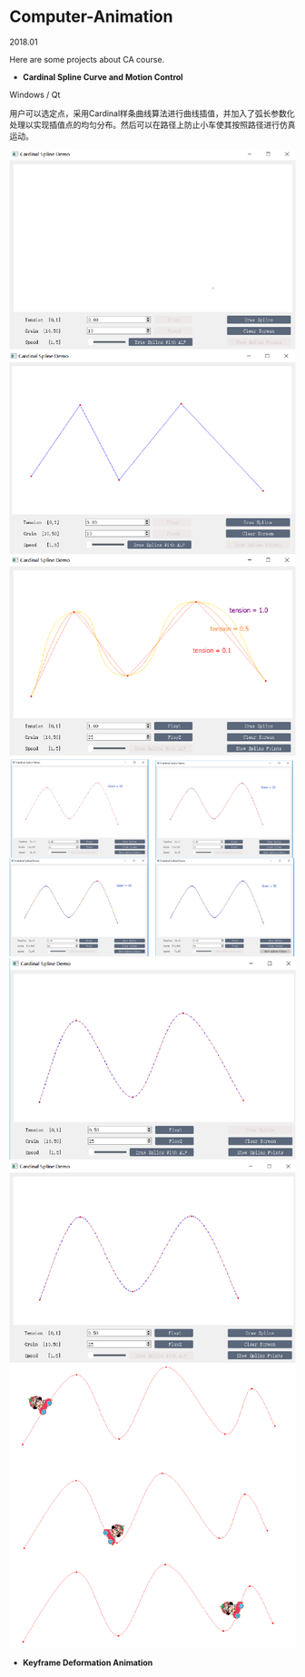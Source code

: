 # Computer-Animation
2018.01

Here are some projects about CA course.

+ __Cardinal Spline Curve and Motion Control__

Windows / Qt

用户可以选定点，采用Cardinal样条曲线算法进行曲线插值，并加入了弧长参数化处理以实现插值点的均匀分布。然后可以在路径上防止小车使其按照路径进行仿真运动。

![main](https://raw.githubusercontent.com/Insecty/Computer-Animation/master/Cardinal%20Spline%20Curve%20and%20Motion%20Control/img/main.png)
![choosepoints](https://raw.githubusercontent.com/Insecty/Computer-Animation/master/Cardinal%20Spline%20Curve%20and%20Motion%20Control/img/choosepoints.png)
![createCurve](https://raw.githubusercontent.com/Insecty/Computer-Animation/master/Cardinal%20Spline%20Curve%20and%20Motion%20Control/img/createCurve.png)
![changeGrain](https://raw.githubusercontent.com/Insecty/Computer-Animation/master/Cardinal%20Spline%20Curve%20and%20Motion%20Control/img/changeGrain.png)
![曲线参数化](https://raw.githubusercontent.com/Insecty/Computer-Animation/master/Cardinal%20Spline%20Curve%20and%20Motion%20Control/img/参数化.png)
![无曲线参数化](https://raw.githubusercontent.com/Insecty/Computer-Animation/master/Cardinal%20Spline%20Curve%20and%20Motion%20Control/img/非参数化.png)
![motion](https://raw.githubusercontent.com/Insecty/Computer-Animation/master/Cardinal%20Spline%20Curve%20and%20Motion%20Control/img/motion.png)

+ __Keyframe Deformation Animation__